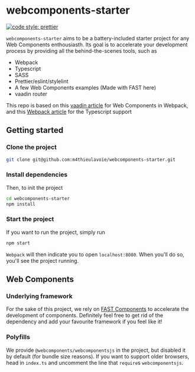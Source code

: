 # webcomponents-starter

[![code style: prettier](https://img.shields.io/badge/code_style-prettier-ff69b4.svg?style=flat-square)](https://github.com/prettier/prettier)

`webcomponents-starter` aims to be a battery-included starter project for any Web Components enthousiasth. Its goal is to accelerate your development process by providing all the behind-the-scenes tools, such as

- Webpack
- Typescript
- SASS
- Prettier/eslint/stylelint
- A few Web Components examples (Made with FAST here)
- vaadin router

This repo is based on this [vaadin article](https://vaadin.com/learn/tutorials/using-web-components) for Web Components in Webpack, and this [Webpack article](https://webpack.js.org/guides/typescript/) for the Typescript support

## Getting started

### Clone the project

```bash
git clone git@github.com:m4thieulavoie/webcomponents-starter.git
```

### Install dependencies

Then, to init the project

```bash
cd webcomponents-starter
npm install
```

### Start the project

If you want to run the project, simply run

```bash
npm start
```

`Webpack` will then indicate you to open `localhost:8080`. When you'll do so, you'll see the project running.

## Web Components

### Underlying framework

For the sake of this project, we rely on [FAST Components](https://github.com/microsoft/fast) to accelerate the development of components. Definitely feel free to get rid of the dependency and add your favourite framework if you feel like it!

### Polyfills

We provide `@webcomponents/webcomponentsjs` in the project, but disabled it by default (for bundle size reasons). If you want to support older browsers, head in `index.ts` and uncomment the line that `require`s `webcomponentsjs`.
